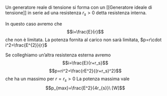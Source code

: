 Un generatore reale di tensione si forma con un [[Generatore ideale di tensione]] in serie ad una resistenza $r_{s}>0$ detta resistenza interna.

In questo caso avremo che $$i=\frac{E}{r}$$
che non è limitata. 
La potenza fornita al carico non sarà limitata, $p=r\cdot i^2=\frac{E^{2}}{r}$

Se colleghiamo un’altra resistenza esterna avremo
$$i=\frac{E}{r+r_s}$$
$$p=ri^2=\frac{rE^2}{(r+r_s)^2}$$
che ha un massimo per $r=r_{s}>0$
La potenza massima vale $$p_{max}=\frac{E^2}{4r_{s}}\ [W]$$
